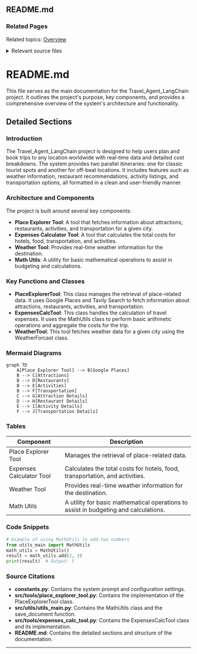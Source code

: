 ## README.md

### Related Pages

Related topics: [Overview](#page-2)





<details>
<summary>Relevant source files</summary>

- README.md
- constants.py
- src/tools/place_explorer_tool.py
- src/utils/utils_main.py
- src/tools/expenses_calc_tool.py
</details>

# README.md

This file serves as the main documentation for the Travel_Agent_LangChain project. It outlines the project's purpose, key components, and provides a comprehensive overview of the system's architecture and functionality.

## Detailed Sections

### Introduction
The Travel_Agent_LangChain project is designed to help users plan and book trips to any location worldwide with real-time data and detailed cost breakdowns. The system provides two parallel itineraries: one for classic tourist spots and another for off-beat locations. It includes features such as weather information, restaurant recommendations, activity listings, and transportation options, all formatted in a clean and user-friendly manner.

### Architecture and Components
The project is built around several key components:
- **Place Explorer Tool**: A tool that fetches information about attractions, restaurants, activities, and transportation for a given city.
- **Expenses Calculator Tool**: A tool that calculates the total costs for hotels, food, transportation, and activities.
- **Weather Tool**: Provides real-time weather information for the destination.
- **Math Utils**: A utility for basic mathematical operations to assist in budgeting and calculations.

### Key Functions and Classes
- **PlaceExplorerTool**: This class manages the retrieval of place-related data. It uses Google Places and Tavily Search to fetch information about attractions, restaurants, activities, and transportation.
- **ExpensesCalcTool**: This class handles the calculation of travel expenses. It uses the MathUtils class to perform basic arithmetic operations and aggregate the costs for the trip.
- **WeatherTool**: This tool fetches weather data for a given city using the WeatherForcast class.

### Mermaid Diagrams
```mermaid
graph TD
    A[Place Explorer Tool] --> B[Google Places]
    B --> C[Attractions]
    B --> D[Restaurants]
    B --> E[Activities]
    B --> F[Transportation]
    C --> G[Attraction Details]
    D --> H[Restaurant Details]
    E --> I[Activity Details]
    F --> J[Transportation Details]
```

### Tables
| Component | Description |
|----------|-------------|
| Place Explorer Tool | Manages the retrieval of place-related data. |
| Expenses Calculator Tool | Calculates the total costs for hotels, food, transportation, and activities. |
| Weather Tool | Provides real-time weather information for the destination. |
| Math Utils | A utility for basic mathematical operations to assist in budgeting and calculations. |

### Code Snippets
```python
# Example of using MathUtils to add two numbers
from utils_main import MathUtils
math_utils = MathUtils()
result = math_utils.add(2, 3)
print(result)  # Output: 5
```

### Source Citations
- **constants.py**: Contains the system prompt and configuration settings.
- **src/tools/place_explorer_tool.py**: Contains the implementation of the PlaceExplorerTool class.
- **src/utils/utils_main.py**: Contains the MathUtils class and the save_document function.
- **src/tools/expenses_calc_tool.py**: Contains the ExpensesCalcTool class and its implementation.
- **README.md**: Contains the detailed sections and structure of the documentation.

---


